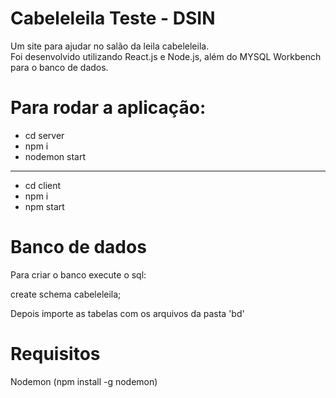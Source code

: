 # Cabeleleila Teste - DSIN 

Um site para ajudar no salão da leila cabeleleila. <br/>
Foi desenvolvido utilizando React.js e Node.js, além do MYSQL Workbench para o banco de dados.

# Para rodar a aplicação:

* cd server
* npm i
* nodemon start

---

* cd client
* npm i
* npm start

# Banco de dados

Para criar o banco execute o sql:

create schema cabeleleila;

Depois importe as tabelas com os arquivos da pasta 'bd'

# Requisitos

Nodemon (npm install -g nodemon)

